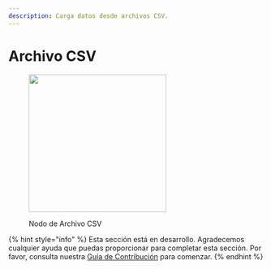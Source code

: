 ```yaml
---
description: Carga datos desde archivos CSV.
---
```


# Archivo CSV

<figure><img src="../../../.gitbook/assets/image_csv (1).png" alt="" width="271"><figcaption><p>Nodo de Archivo CSV</p></figcaption></figure>

{% hint style="info" %}
Esta sección está en desarrollo. Agradecemos cualquier ayuda que puedas proporcionar para completar esta sección. Por favor, consulta nuestra [Guía de Contribución](../../../contributing/) para comenzar.
{% endhint %}
